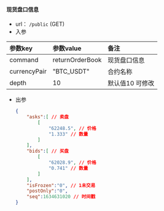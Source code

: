 #### 现货盘口信息

+ url： `/public` (GET)
+ 入参

| 参数key      | 参数value       | 备注             |
| :----------- | :-------------- | :--------------- |
| command      | returnOrderBook | 现货盘口信息     |
| currencyPair | "BTC_USDT"      | 合约名称         |
| depth        | 10              | 默认值10  可修改 |

+ 出参

  ```json
  {
      "asks":[ // 卖盘
          [
              "62248.5", // 价格
              "1.333" // 数量
          ]
      ],
      "bids":[ // 买盘
          [
              "62028.9", // 价格
              "0.741" // 数量
          ]
      ],
      "isFrozen":"0", // 1未交易
      "postOnly":"0",
      "seq":1634631020 // 时间戳
  }
  ```
